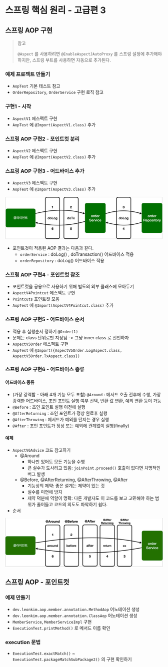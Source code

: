 # 스프링 핵심 원리 - 고급편 3

## 스프링 AOP 구현

> 참고
> 
> `@Aspect` 를 사용하려면 `@EnableAspectJAutoProxy` 를 스프링 설정에 추가해야 하지만, 스프링 부트를 사용하면 자동으로 추가된다.

### 예제 프로젝트 만들기

- `AopTest` 기본 테스트 참고
- `OrderRepository`, `OrderService` 구현 로직 참고

### 구현1 - 시작

- `AspectV1` 에스펙트 구현
- `AopTest` 에 `@Import(AspectV1.class)` 추가

### 스프링 AOP 구현2 - 포인트컷 분리

- `AspectV2` 에스펙트 구현
- `AopTest` 에 `@Import(AspectV2.class)` 추가

### 스프링 AOP 구현3 - 어드바이스 추가

- `AspectV3` 에스펙트 구현
- `AopTest` 에 `@Import(AspectV3.class)` 추가

![img.png](img/aop-apply-flow.png)

- 포인트것이 적용된 AOP 결과는 다음과 같다. 
  - `orderService` : doLog() , doTransaction() 어드바이스 적용 
  - `orderRepository` : doLog() 어드바이스 적용

### 스프링 AOP 구현4 - 포인트컷 참조

- 포인트컷을 공용으로 사용하기 위해 별도의 외부 클래스에 모아두기
- `AspectV4Pointcut` 에스펙트 구현
- `Pointcuts` 포인트컷 모음
- `AopTest` 에 `@Import(AspectV4Pointcut.class)` 추가

### 스프링 AOP 구현5 - 어드바이스 순서

- 적용 후 실행순서 정하기 `@Order(1)`
- 문제는 class 단위로만 지정됨 -> 그냥 inner class 로 선언하자
- `AspectV5Order` 에스펙트 구현
- `AopTest` 에 `@Import({AspectV5Order.LogAspect.class, AspectV5Order.TxAspect.class})`

### 스프링 AOP 구현6 - 어드바이스 종류

#### 어드바이스 종류

- (가장 강력함 - 아래 4개 기능 모두 포함) `@Around` : 메서드 호출 전후에 수행, 가장 강력한 어드바이스, 조인 포인트 실행 여부 선택, 반환 값 변환, 예외 변환 등이 가능
- `@Before` : 조인 포인트 실행 이전에 실행
- `@AfterReturning` : 조인 포인트가 정상 완료후 실행
- `@AfterThrowing` : 메서드가 예외를 던지는 경우 실행
- `@After` : 조인 포인트가 정상 또는 예외에 관계없이 실행(finally)

#### 예제

- `AspectV6Advice` 코드 참고하기
  - @Around
    - 하나만 있어도 모든 기능을 수행
    - 큰 실수가 도사리고 있음: `joinPoint.proceed()` 호출이 없다면 치명적인 버그 발생
  - @Before, @AfterReturning, @AfterThrowing, @After
    - 기능상의 제약: 좋은 설계는 제약이 있는 것
    - 실수를 미연에 방지
    - 제약 덕분에 역할이 명확: 다른 개발자도 이 코드를 보고 고민해야 하는 범위가 줄어들고 코드의 의도도 파악하기 쉽다.
- 순서

![어노테이션 어드바이스 순서](img/advice-order.png)

## 스프링 AOP - 포인트컷

### 예제 만들기

- `dev.leonkim.aop.member.annotation.MethodAop` 어노테이션 생성
- `dev.leonkim.aop.member.annotation.ClassAop` 어노테이션 생성
- `MemberService`, `MemberServiceImpl` 구현
- `ExecutionTest.printMethod()` 로 메서드 이름 확인

### execution 문법

- `ExecutionTest.exactMatch()` ~ `ExecutionTest.packageMatchSubPackage2()` 의 구현 확인하기
